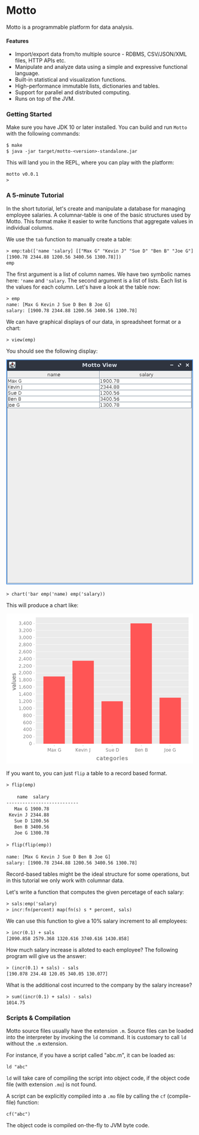 # Motto

Motto is a programmable platform for data analysis.

#### Features

 - Import/export data from/to multiple source - RDBMS, CSV/JSON/XML files, HTTP APIs etc.
 - Manipulate and analyze data using a simple and expressive functional language.
 - Built-in statistical and visualization functions.
 - High-performance immutable lists, dictionaries and tables.
 - Support for parallel and distributed computing.
 - Runs on top of the JVM.

### Getting Started

Make sure you have JDK 10 or later installed. You can build and run `Motto` with the following commands:

```
$ make
$ java -jar target/motto-<version>-standalone.jar
```

This will land you in the REPL, where you can play with the platform:

```
motto v0.0.1
>
```

### A 5-minute Tutorial

In the short tutorial, let's create and manipulate a database for managing employee salaries.
A columnar-table is one of the basic structures used by Motto. This format make it easier to
write functions that aggregate values in individual columns.

We use the `tab` function to manually create a table:

```
> emp:tab(['name 'salary] [["Max G" "Kevin J" "Sue D" "Ben B" "Joe G"] [1900.78 2344.88 1200.56 3400.56 1300.78]])
emp
```

The first argument is a list of column names. We have two symbolic names here: `'name` and `'salary`.
The second argument is a list of lists. Each list is the values for each column.
Let's have a look at the table now:

```
> emp
name: [Max G Kevin J Sue D Ben B Joe G]
salary: [1900.78 2344.88 1200.56 3400.56 1300.78]
```

We can have graphical displays of our data, in spreadsheet format or a chart:

```
> view(emp)
```

You should see the following display:

![employee data](docs/images/saldat.png)

```
> chart('bar emp('name) emp('salary))
```

This will produce a chart like:

![employee chart](docs/images/salchart.png)

If you want to, you can just `flip` a table to a record based format.

```
> flip(emp)

    name  salary
---------------------------
   Max G 1900.78
 Kevin J 2344.88
   Sue D 1200.56
   Ben B 3400.56
   Joe G 1300.78

> flip(flip(emp))

name: [Max G Kevin J Sue D Ben B Joe G]
salary: [1900.78 2344.88 1200.56 3400.56 1300.78]
```

Record-based tables might be the ideal structure for
some operations, but in this tutorial we only work with columnar data.

Let's write a function that computes the given percetage of each salary:

```
> sals:emp('salary)
> incr:fn(percent) map(fn(s) s * percent, sals)
```

We can use this function to give a 10% salary increment to all employees:

```
> incr(0.1) + sals
[2090.858 2579.368 1320.616 3740.616 1430.858]
```

How much salary increase is alloted to each employee? The following program will give us the
answer:

```
> (incr(0.1) + sals) - sals
[190.078 234.48 120.05 340.05 130.077]
```

What is the additional cost incurred to the company by the salary increase?

```
> sum((incr(0.1) + sals) - sals)
1014.75
```

### Scripts & Compilation

Motto source files usually have the extension `.m`.
Source files can be loaded into the interpreter by invoking the `ld` command.
It is customary to call `ld` without the `.m` extension.

For instance, if you have a script called "abc.m", it can be loaded as:

```
ld "abc"
```

`ld` will take care of compiling the script into object code, if the object code
file (with extension `.mo`) is not found.

A script can be explicitly compiled into a `.mo` file by calling the `cf` (compile-file) function:

```
cf("abc")
```

The object code is compiled on-the-fly to JVM byte code.